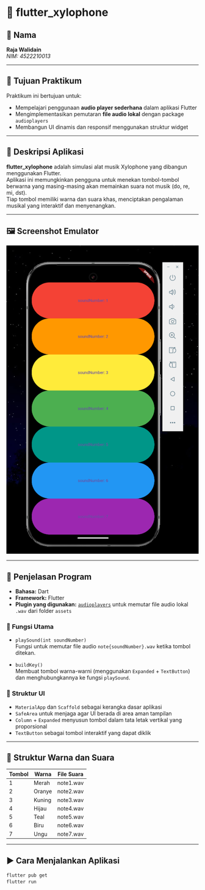 # 🎼 flutter_xylophone

## 👤 Nama  
**Raja Walidain**  
_NIM: 4522210013_

---

## 🎯 Tujuan Praktikum

Praktikum ini bertujuan untuk:

- Mempelajari penggunaan **audio player sederhana** dalam aplikasi Flutter
- Mengimplementasikan pemutaran **file audio lokal** dengan package `audioplayers`
- Membangun UI dinamis dan responsif menggunakan struktur widget

---

## 📱 Deskripsi Aplikasi

**flutter_xylophone** adalah simulasi alat musik Xylophone yang dibangun menggunakan Flutter.  
Aplikasi ini memungkinkan pengguna untuk menekan tombol-tombol berwarna yang masing-masing akan memainkan suara not musik (do, re, mi, dst).  
Tiap tombol memiliki warna dan suara khas, menciptakan pengalaman musikal yang interaktif dan menyenangkan.

---

## 🖼️ Screenshot Emulator

![XylophoneScreen](assets/images/page_sound.png)

---

## 🧠 Penjelasan Program

- **Bahasa:** Dart  
- **Framework:** Flutter  
- **Plugin yang digunakan:** [`audioplayers`](https://pub.dev/packages/audioplayers) untuk memutar file audio lokal `.wav` dari folder `assets`

### 🔑 Fungsi Utama

- `playSound(int soundNumber)`  
  Fungsi untuk memutar file audio `note{soundNumber}.wav` ketika tombol ditekan.

- `buildKey()`  
  Membuat tombol warna-warni (menggunakan `Expanded` + `TextButton`) dan menghubungkannya ke fungsi `playSound`.

### 🧱 Struktur UI

- `MaterialApp` dan `Scaffold` sebagai kerangka dasar aplikasi
- `SafeArea` untuk menjaga agar UI berada di area aman tampilan
- `Column` + `Expanded` menyusun tombol dalam tata letak vertikal yang proporsional
- `TextButton` sebagai tombol interaktif yang dapat diklik

---

## 🎨 Struktur Warna dan Suara

| Tombol | Warna     | File Suara      |
|--------|-----------|-----------------|
| 1      | Merah     | note1.wav       |
| 2      | Oranye    | note2.wav       |
| 3      | Kuning    | note3.wav       |
| 4      | Hijau     | note4.wav       |
| 5      | Teal      | note5.wav       |
| 6      | Biru      | note6.wav       |
| 7      | Ungu      | note7.wav       |

---

## ▶️ Cara Menjalankan Aplikasi

```bash
flutter pub get
flutter run
